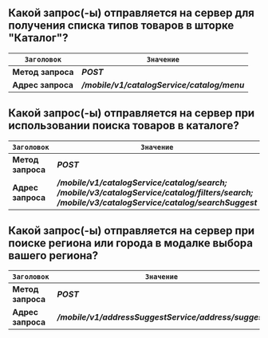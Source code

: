 
## Какой запрос(-ы) отправляется на сервер для получения списка типов товаров в шторке "Каталог"?

```Заголовок``` | ```Значение```
------------ | -------------
**Метод запроса** | ***POST***
**Адрес запроса** | ***/mobile/v1/catalogService/catalog/menu***


## Какой запрос(-ы) отправляется на сервер при использовании поиска товаров в каталоге?

```Заголовок``` | ```Значение```
------------ | -------------
**Метод запроса** | ***POST***
**Адрес запроса** | ***/mobile/v1/catalogService/catalog/search; /mobile/v3/catalogService/catalog/filters/search; /mobile/v3/catalogService/catalog/searchSuggest***


## Какой запрос(-ы) отправляется на сервер при поиске региона или города в модалке выбора вашего региона?

```Заголовок``` | ```Значение```
------------ | -------------
**Метод запроса** | ***POST***
**Адрес запроса** | ***/mobile/v1/addressSuggestService/address/suggest***